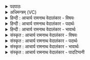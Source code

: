 <details><summary>पदपाठः</summary>

सो꣡म꣢꣯। उ꣣। स्वानः꣢। सो꣣तृ꣡भिः꣢। अ꣡धि꣢꣯। स्नु꣡भिः꣢꣯। अ꣡वी꣢꣯नाम्। अ꣡श्व꣢꣯या। इ꣣व। हरि꣡ता꣢। या꣣ति। धा꣡र꣢꣯या। म꣣न्द्र꣡या꣢। या꣣ति। धा꣡र꣢꣯या। ९९७।
</details>

<details><summary>अधिमन्त्रम् (VC)</summary>

- पवमानः सोमः
- सप्तर्षयः
- बृहती
- मध्यमः
</details>

<details><summary>हिन्दी : आचार्य रामनाथ वेदालंकार - विषयः</summary>

प्रथम ऋचा की पूर्वार्चिक में ५१५ क्रमाङ्क पर सोम ओषधि के रस के विषय में तथा ब्रह्मानन्द के विषय में व्याख्या हो चुकी है। यहाँ भेड़ के बालों से निर्मित वस्त्रखण्डों से गोदुग्ध को छानने का वर्णन है।
</details>

<details><summary>हिन्दी : आचार्य रामनाथ वेदालंकार - पदार्थः</summary>

पदार्थान्वयभाषाः -  (सोतृभिः) गोदुग्ध को छाननेवालों द्वारा (अवीनां स्नुभिः) भेड़ के बालों से निर्मित, पर्वतशिखर के समान फैले हुए वस्त्रों से (अधिष्वाणः) छाना जाता हुआ (सोमः) गोदुग्ध (अश्वया इव) शीघ्रगामिनी नदी के समान (हरिता) तेज (धारया) धारा से (याति) कड़ाहों में छनता है, (मन्द्रया) आनन्ददायिनी (धारया) धारा के साथ (याति) कड़ाहों में छनता है ॥१॥ यहाँ उपमालङ्कार है। ‘याति धारया’ की पुनरुक्ति में लाटानुप्रास है ॥१॥
</details>

<details><summary>हिन्दी : आचार्य रामनाथ वेदालंकार - भावार्थः</summary>

भावार्थभाषाः -  जिस देश में गोदुग्ध की धाराएँ बहती हैं,वहाँ के लोग हृष्ट,पुष्ट,अधिक बलवान् होते हुए,दीर्घायुष्य पाते हुए,चिरकाल तक यज्ञादि कर्म करते हुए और आध्यात्मिक जीवन व्यतीत करते हुए आनन्दित रहते हैं ॥१॥
</details>

<details><summary>संस्कृत : आचार्य रामनाथ वेदालंकार - विषयः</summary>

तत्र प्रथमा ऋक् पूर्वार्चिके ५१५ क्रमाङ्के सोमौषधिरसविषये ब्रह्मानन्दविषये च व्याख्याता। अत्र अविबालनिर्मितैर्वस्त्रखण्डैर्गोदुग्धक्षरणं वर्ण्यते।
</details>

<details><summary>संस्कृत : आचार्य रामनाथ वेदालंकार - पदार्थः</summary>

पदार्थान्वयभाषाः -  (सोतृभिः) गोदुग्धक्षारकैः (अवीनां स्नुभिः) अविबालनिर्मितैः सानुवत् प्रततैः वस्त्रैः। [मांस्पृत्स्नूनामुपसंख्यानम्। अ० ६।१।६३ वा० इत्यनेन सानुशब्दस्य स्नुरादेशः।] (अधिष्वाणः) अधिषूयमाणः अधिक्षार्यमाणः (सोमः) गवां पयः२ (अश्वया इव) आशुगामिन्या नद्या इव (हरिता) शीघ्रया (धारया) प्रवाहसन्तत्या (याति) कटाहेषु क्षरति, (मन्द्रया) आनन्दप्रदया (धारया) प्रवाहसन्तत्या (याति) कटाहेषु क्षरति ॥१॥ अत्रोपमालङ्कारः। ‘याति धारया’ इत्यस्य पुनरुक्तौ च लाटानुप्रासः ॥१॥
</details>

<details><summary>संस्कृत : आचार्य रामनाथ वेदालंकार - भावार्थः</summary>

भावार्थभाषाः -  यस्मिन् देशे गोदुग्धस्य धाराः प्रवहन्ति तत्रत्या जना हृष्टाः पुष्टा बलीयांसः सन्तो दीर्घायुष्यं लभमानाः सुचिरं यज्ञादिकर्माणि कुर्वन्तोऽध्यात्मजीवनं च यापयन्तो मोदन्ते ॥१॥
</details>

<details><summary>संस्कृत : आचार्य रामनाथ वेदालंकार - पादटिप्पनी</summary>

टिप्पणी:   १. ९।१०७।८, ‘ष्वाणः’ इत्यत्र ‘षुवा॒णः’ इति पाठः। साम० ५१५। २. ‘अ॒नू॒पे गोमा॒न् गोभि॑रक्षाः॒ सोमो॑ दु॒ग्धाभि॑रक्षाः।’ ऋ० ९।१०७।९, साम० ९९८ इति प्रामाण्याद् गवां पयोऽपि सोम उच्यते।
</details>